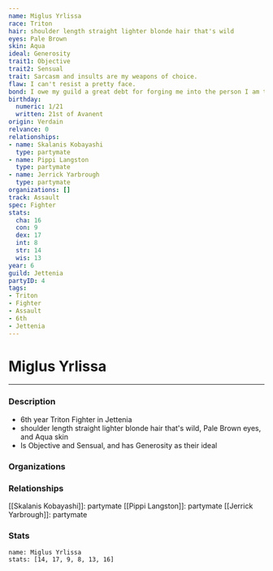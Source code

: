 ```yaml
---
name: Miglus Yrlissa
race: Triton
hair: shoulder length straight lighter blonde hair that's wild
eyes: Pale Brown
skin: Aqua
ideal: Generosity
trait1: Objective
trait2: Sensual
trait: Sarcasm and insults are my weapons of choice.
flaw: I can't resist a pretty face.
bond: I owe my guild a great debt for forging me into the person I am today.
birthday:
  numeric: 1/21
  written: 21st of Avanent
origin: Verdain
relvance: 0
relationships:
- name: Skalanis Kobayashi
  type: partymate
- name: Pippi Langston
  type: partymate
- name: Jerrick Yarbrough
  type: partymate
organizations: []
track: Assault
spec: Fighter
stats:
  cha: 16
  con: 9
  dex: 17
  int: 8
  str: 14
  wis: 13
year: 6
guild: Jettenia
partyID: 4
tags:
- Triton
- Fighter
- Assault
- 6th
- Jettenia
---
```

# Miglus Yrlissa
---
### Description
- 6th year Triton Fighter in Jettenia
- shoulder length straight lighter blonde hair that's wild, Pale Brown eyes, and Aqua skin
- Is Objective and Sensual, and has Generosity as their ideal

### Organizations
### Relationships
[[Skalanis Kobayashi]]: partymate
[[Pippi Langston]]: partymate
[[Jerrick Yarbrough]]: partymate
### Stats
```statblock
name: Miglus Yrlissa
stats: [14, 17, 9, 8, 13, 16]
```